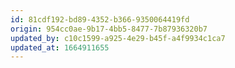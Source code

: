 ```yaml
---
id: 81cdf192-bd89-4352-b366-9350064419fd
origin: 954cc0ae-9b17-4bb5-8477-7b87936320b7
updated_by: c10c1599-a925-4e29-b45f-a4f9934c1ca7
updated_at: 1664911655
---
```

